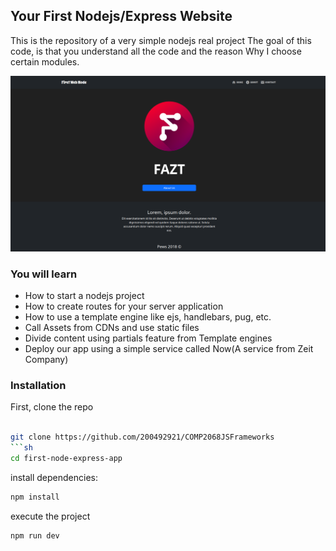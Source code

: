 ## Your First Nodejs/Express Website

This is the repository of a very simple nodejs real project
The goal of this code, is that you understand all the code
and the reason Why I choose certain modules.

![](docs/screenshot.png)

### You will learn

- How to start a nodejs project
- How to create routes for your server application
- How to use a template engine like ejs, handlebars, pug, etc.
- Call Assets from CDNs and use static files
- Divide content using partials feature from Template engines
- Deploy our app using a simple service called Now(A service from Zeit Company)

### Installation

First, clone the repo

```sh

git clone https://github.com/200492921/COMP2068JSFrameworks
```sh
cd first-node-express-app
```

install dependencies:

```sh
npm install
```

execute the project

```sh
npm run dev
```

